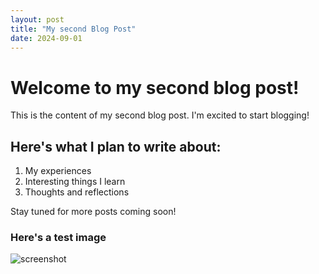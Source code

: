 ```yaml
---
layout: post
title: "My second Blog Post"
date: 2024-09-01
---
```


# Welcome to my second blog post!

This is the content of my second blog post. I'm excited to start blogging!

## Here's what I plan to write about:

1. My experiences
2. Interesting things I learn
3. Thoughts and reflections

Stay tuned for more posts coming soon!

### Here's a test image
![screenshot](https://jaethalal.github.io/my-blog/assets/images/testimage.png)